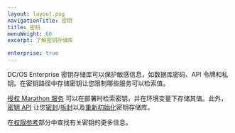 ```yaml
---
layout: layout.pug
navigationTitle: 密钥
title: 密钥
menuWeight: 60
excerpt: 了解密钥存储库

enterprise: true
---
```



DC/OS Enterprise 密钥存储库可以保护敏感信息，如数据库密码、API 令牌和私钥。在密钥路径中存储密钥让您限制哪些服务可以检索值。

[授权 Marathon 服务](/cn/1.11//security/ent/#spaces) 可以在部署时检索密钥，并在环境变量下存储其值。此外，[密钥 API](/cn/1.11/security/ent/secrets/secrets-api/) 让您[密封](/cn/1.11/security/ent/secrets/seal-store/)/[拆封](/cn/1.11/security/ent/secrets/unseal-store/)以及[重新初始化](/cn/1.11/security/ent/secrets/custom-key/)密钥存储库。

在[权限参考](/cn/1.11/security/ent/perms-reference/#secrets)部分中查找有关密钥的更多信息。
